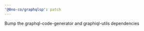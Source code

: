 ```yaml
---
'@0no-co/graphqlsp': patch
---
```


Bump the graphql-code-generator and graphiql-utils dependencies
